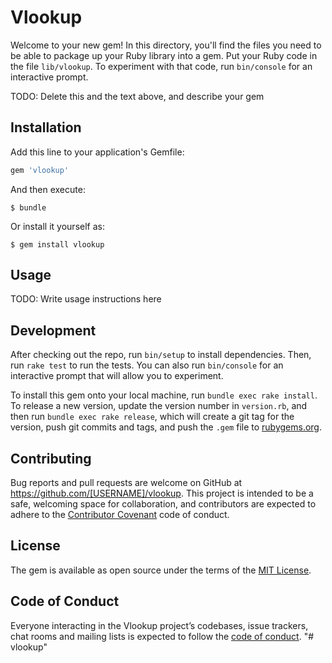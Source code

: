 # Vlookup

Welcome to your new gem! In this directory, you'll find the files you need to be able to package up your Ruby library into a gem. Put your Ruby code in the file `lib/vlookup`. To experiment with that code, run `bin/console` for an interactive prompt.

TODO: Delete this and the text above, and describe your gem

## Installation

Add this line to your application's Gemfile:

```ruby
gem 'vlookup'
```

And then execute:

    $ bundle

Or install it yourself as:

    $ gem install vlookup

## Usage

TODO: Write usage instructions here

## Development

After checking out the repo, run `bin/setup` to install dependencies. Then, run `rake test` to run the tests. You can also run `bin/console` for an interactive prompt that will allow you to experiment.

To install this gem onto your local machine, run `bundle exec rake install`. To release a new version, update the version number in `version.rb`, and then run `bundle exec rake release`, which will create a git tag for the version, push git commits and tags, and push the `.gem` file to [rubygems.org](https://rubygems.org).

## Contributing

Bug reports and pull requests are welcome on GitHub at https://github.com/[USERNAME]/vlookup. This project is intended to be a safe, welcoming space for collaboration, and contributors are expected to adhere to the [Contributor Covenant](http://contributor-covenant.org) code of conduct.

## License

The gem is available as open source under the terms of the [MIT License](http://opensource.org/licenses/MIT).

## Code of Conduct

Everyone interacting in the Vlookup project’s codebases, issue trackers, chat rooms and mailing lists is expected to follow the [code of conduct](https://github.com/[USERNAME]/vlookup/blob/master/CODE_OF_CONDUCT.md).
"# vlookup" 
